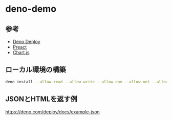 # deno-demo

## 参考

- [Deno Deploy](https://deno.com/deploy/docs)
- [Preact](https://preactjs.com/)
- [Chart.js](https://www.chartjs.org/)

## ローカル環境の構築

```sh
deno install --allow-read --allow-write --allow-env --allow-net --allow-run --no-check -f https://deno.land/x/deploy/deployctl.ts
```

## JSONとHTMLを返す例

https://deno.com/deploy/docs/example-json
